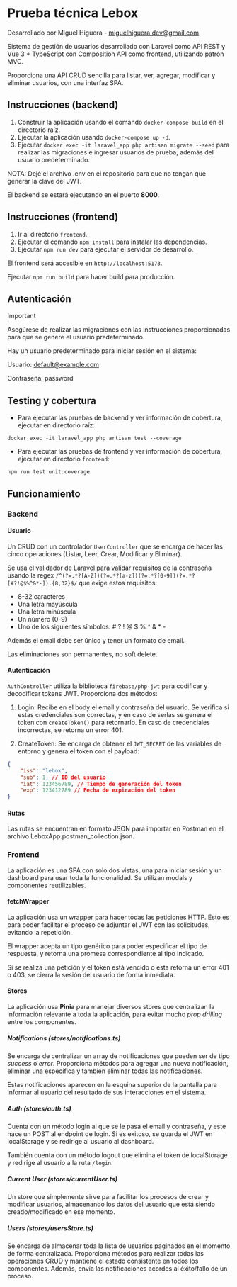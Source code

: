 # Prueba técnica Lebox

Desarrollado por Miguel Higuera - miguelhiguera.dev@gmail.com

Sistema de gestión de usuarios desarrollado con Laravel como API REST y Vue 3 + TypeScript con Composition API como frontend, utilizando patrón MVC.

Proporciona una API CRUD sencilla para listar, ver, agregar, modificar y eliminar usuarios, con una interfaz SPA.

## Instrucciones (backend)
1. Construir la aplicación usando el comando `docker-compose build` en el directorio raíz.
2. Ejecutar la aplicación usando `docker-compose up -d`.
3. Ejecutar `docker exec -it laravel_app php artisan migrate --seed` para realizar las migraciones e ingresar usuarios de prueba, además del usuario predeterminado.

NOTA: Dejé el archivo .env en el repositorio para que no tengan que generar la clave del JWT.

El backend se estará ejecutando en el puerto **8000**.

## Instrucciones (frontend)
1. Ir al directorio `frontend`.
2. Ejecutar el comando `npm install` para instalar las dependencias.
3. Ejecutar `npm run dev` para ejecutar el servidor de desarrollo.

El frontend será accesible en `http://localhost:5173`.

Ejecutar `npm run build` para hacer build para producción.

## Autenticación

> [!IMPORTANT]
> Asegúrese de realizar las migraciones con las instrucciones proporcionadas para que se genere el usuario predeterminado.

Hay un usuario predeterminado para iniciar sesión en el sistema:

Usuario: default@example.com

Contraseña: password

## Testing y cobertura

- Para ejecutar las pruebas de backend y ver información de cobertura, ejecutar en directorio raíz:

`docker exec -it laravel_app php artisan test --coverage`

- Para ejecutar las pruebas de frontend y ver información de cobertura, ejecutar en directorio `frontend`:

`npm run test:unit:coverage`

## Funcionamiento


### Backend

#### Usuario

Un CRUD con un controlador `UserController` que se encarga de hacer las cinco operaciones (Listar, Leer, Crear, Modificar y Eliminar). 

Se usa el validador de Laravel para validar requisitos de la contraseña usando la regex `/^(?=.*?[A-Z])(?=.*?[a-z])(?=.*?[0-9])(?=.*?[#?!@$%^&*-]).{8,32}$/` que exige estos requisitos:

- 8-32 caracteres
- Una letra mayúscula
- Una letra minúscula
- Un número (0-9)
- Uno de los siguientes símbolos: # ? ! @ $ % ^ & * -

Además el email debe ser único y tener un formato de email.

Las eliminaciones son permanentes, no soft delete.

#### Autenticación

`AuthController` utiliza la biblioteca `firebase/php-jwt` para codificar y decodificar tokens JWT. Proporciona dos métodos:

1. Login: Recibe en el body el email y contraseña del usuario. Se verifica si estas credenciales son correctas, y en caso de serlas se genera el token con `createToken()` para retornarlo. En caso de credenciales incorrectas, se retorna un error 401.

2. CreateToken: Se encarga de obtener el `JWT_SECRET` de las variables de entorno y genera el token con el payload:

```json
{
    "iss": "lebox",
    "sub": 1, // ID del usuario
    "iat": 123456789, // Tiempo de generación del token
    "exp": 123412789 // Fecha de expiración del token
}
```

#### Rutas

Las rutas se encuentran en formato JSON para importar en Postman en el archivo LeboxApp.postman_collection.json.


### Frontend

La aplicación es una SPA con solo dos vistas, una para iniciar sesión y un dashboard para usar toda la funcionalidad. Se utilizan modals y componentes reutilizables.

#### fetchWrapper

La aplicación usa un wrapper para hacer todas las peticiones HTTP. Esto es para poder facilitar el proceso de adjuntar el JWT con las solicitudes, evitando la repetición.

El wrapper acepta un tipo genérico para poder especificar el tipo de respuesta, y retorna una promesa correspondiente al tipo indicado.

Si se realiza una petición y el token está vencido o esta retorna un error 401 o 403, se cierra la sesión del usuario de forma inmediata.

#### Stores

La aplicación usa **Pinia** para manejar diversos stores que centralizan la información relevante a toda la aplicación, para evitar mucho _prop drilling_ entre los componentes.

##### Notifications (stores/notifications.ts)

Se encarga de centralizar un array de notificaciones que pueden ser de tipo _success_ o _error_.
Proporciona métodos para agregar una nueva notificación, eliminar una específica y también eliminar todas las notificaciones.

Estas notificaciones aparecen en la esquina superior de la pantalla para informar al usuario del resultado de sus interacciones en el sistema.

##### Auth (stores/auth.ts)

Cuenta con un método login al que se le pasa el email y contraseña, y este hace un POST al endpoint de login. Si es exitoso, se guarda el JWT en localStorage y se redirige al usuario al dashboard.

También cuenta con un método logout que elimina el token de localStorage y redirige al usuario a la ruta `/login`.

##### Current User (stores/currentUser.ts)

Un store que simplemente sirve para facilitar los procesos de crear y modificar usuarios, almacenando los datos del usuario que está siendo creado/modificado en ese momento.

##### Users (stores/usersStore.ts)

Se encarga de almacenar toda la lista de usuarios paginados en el momento de forma centralizada. Proporciona métodos para realizar todas las operaciones CRUD y mantiene el estado consistente en todos los componentes. Además, envía las notificaciones acordes al éxito/fallo de un proceso.
